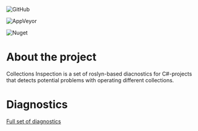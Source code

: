 ![GitHub](https://img.shields.io/github/license/Backs/CollectionsInspection)

![AppVeyor](https://img.shields.io/appveyor/build/Backs/collectionsinspection)

![Nuget](https://img.shields.io/nuget/v/CollectionsDiagnostic)

# About the project

Collections Inspection is a set of roslyn-based diacnostics for C#-projects that detects potential problems with operating different collections.

# Diagnostics

[Full set of diagnostics](Documentation/Diagnostics.md)